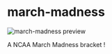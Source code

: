 # march-madness

![march-madness preview](https://zac.codes/img/other/march-madness_preview.png)

A NCAA March Madness bracket !
